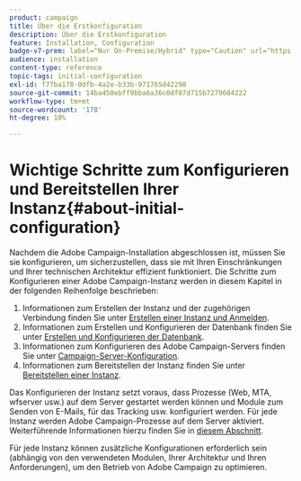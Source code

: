 ```yaml
---
product: campaign
title: Über die Erstkonfiguration
description: Über die Erstkonfiguration
feature: Installation, Configuration
badge-v7-prem: label="Nur On-Premise/Hybrid" type="Caution" url="https://experienceleague.adobe.com/docs/campaign-classic/using/installing-campaign-classic/architecture-and-hosting-models/hosting-models-lp/hosting-models.html?lang=de" tooltip="Gilt nur für Hybrid- und On-Premise-Bereitstellungen"
audience: installation
content-type: reference
topic-tags: initial-configuration
exl-id: f77ba178-0dfb-4a2e-b33b-971765d42298
source-git-commit: 14ba450ebff9bba6a36c0df07d715b7279604222
workflow-type: tm+mt
source-wordcount: '178'
ht-degree: 10%

---
```


# Wichtige Schritte zum Konfigurieren und Bereitstellen Ihrer Instanz{#about-initial-configuration}



Nachdem die Adobe Campaign-Installation abgeschlossen ist, müssen Sie sie konfigurieren, um sicherzustellen, dass sie mit Ihren Einschränkungen und Ihrer technischen Architektur effizient funktioniert. Die Schritte zum Konfigurieren einer Adobe Campaign-Instanz werden in diesem Kapitel in der folgenden Reihenfolge beschrieben:

1. Informationen zum Erstellen der Instanz und der zugehörigen Verbindung finden Sie unter [Erstellen einer Instanz und Anmelden](../../installation/using/creating-an-instance-and-logging-on.md).
1. Informationen zum Erstellen und Konfigurieren der Datenbank finden Sie unter [Erstellen und Konfigurieren der Datenbank](../../installation/using/creating-and-configuring-the-database.md).
1. Informationen zum Konfigurieren des Adobe Campaign-Servers finden Sie unter [Campaign-Server-Konfiguration](../../installation/using/configuring-campaign-server.md).
1. Informationen zum Bereitstellen der Instanz finden Sie unter [Bereitstellen einer Instanz](../../installation/using/deploying-an-instance.md).

Das Konfigurieren der Instanz setzt voraus, dass Prozesse (Web, MTA, wfserver usw.) auf dem Server gestartet werden können und Module zum Senden von E-Mails, für das Tracking usw. konfiguriert werden. Für jede Instanz werden Adobe Campaign-Prozesse auf dem Server aktiviert. Weiterführende Informationen hierzu finden Sie in [diesem Abschnitt](../../installation/using/configuring-campaign-server.md#enabling-processes).

Für jede Instanz können zusätzliche Konfigurationen erforderlich sein (abhängig von den verwendeten Modulen, Ihrer Architektur und Ihren Anforderungen), um den Betrieb von Adobe Campaign zu optimieren.
